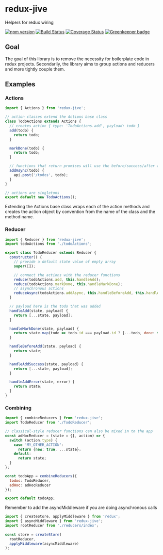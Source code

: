 # redux-jive

Helpers for redux wiring

[![npm version](https://img.shields.io/npm/v/redux-jive.svg)](https://www.npmjs.com/package/redux-jive) [![Build Status](https://travis-ci.org/robbymurphy/redux-jive.svg?branch=master)](https://travis-ci.org/robbymurphy/redux-jive) [![Coverage Status](https://coveralls.io/repos/github/robbymurphy/redux-jive/badge.svg)](https://coveralls.io/github/robbymurphy/redux-jive) [![Greenkeeper badge](https://badges.greenkeeper.io/robbymurphy/redux-jive.svg)](https://greenkeeper.io/)

## Goal
The goal of this library is to remove the necessity for boilerplate code in redux projects.  Secondarily, the library aims to group actions and reducers and more tightly couple them.

## Examples

### Actions
```javascript
import { Actions } from 'redux-jive';

// action classes extend the Actions base class
class TodoActions extends Actions {
  // creates action { type: 'TodoActions.add', payload: todo }
  add(todo) {
    return todo;
  }

  markDone(todo) {
    return todo;
  }

  // functions that return promises will use the before/success/after reducer middleware
  addAsync(todo) {
    api.post('/todos', todo);
  }
}

// actions are singletons
export default new TodoActions();
```
Extending the Actions base class wraps each of the action methods and creates the action object by convention from the name of the class and the method name.

### Reducer
```javascript
import { Reducer } from 'redux-jive';
import todoActions from './todoActions';

export class TodoReducer extends Reducer {
  constructor() {
    // provide a default state value of empty array
    super([]);

    // connect the actions with the reducer functions
    reduce(todoActions.add, this.handleAdd);
    reduce(todoActions.markDone, this.handleMarkDone);
    // asynchronous actions
    reduceAsync(todoActions.addAsync, this.handleBeforeAdd, this.handleAddSuccess, this.handleAddError);
  }

  // payload here is the todo that was added
  handleAdd(state, payload) {
    return [...state, payload];
  }

  handleMarkDone(state, payload) {
    return state.map(todo => todo.id === payload.id ? {...todo, done: true} : todo);
  }

  handleBeforeAdd(state, payload) {
    return state;
  }

  handleAddSuccess(state, payload) {
    return [...state, payload];
  }

  handleAddError(state, error) {
    return state;
  }
}
```

### Combining
```javascript
import { combineReducers } from 'redux-jive';
import TodoReducer from './TodoReducer';

// classical-style reducer functions can also be mixed in to the app
const adHocReducer = (state = {}, action) => {
  switch (action.type) {
    case 'MY_OTHER_ACTION':
      return {new: true, ...state};
    default:
      return state;
  }
};

const todoApp = combineReducers({
  todos: TodoReducer,
  adHoc: adHocReducer
});

export default todoApp;
```
Remember to add the asyncMiddleware if you are doing asynchronous calls
```javascript
import { createStore, applyMiddleware } from 'redux';
import { asyncMiddleware } from 'redux-jive';
import rootReducer from './reducers/index';
 
const store = createStore(
  rootReducer,
  applyMiddleware(asyncMiddleware)
);
```
